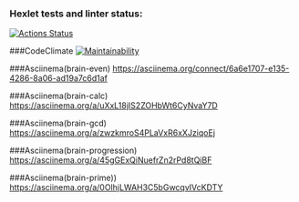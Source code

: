 ### Hexlet tests and linter status:
[![Actions Status](https://github.com/DariaChadina/python-project-49/workflows/hexlet-check/badge.svg)](https://github.com/DariaChadina/python-project-49/actions)

###CodeClimate
[![Maintainability](https://api.codeclimate.com/v1/badges/975bf847bce2e1faa890/maintainability)](https://codeclimate.com/github/DariaChadina/python-project-49/maintainability)

###Asciinema(brain-even)
https://asciinema.org/connect/6a6e1707-e135-4286-8a06-ad19a7c6d1af

###Asciinema(brain-calc)
https://asciinema.org/a/uXxL18jIS2ZOHbWt6CyNvaY7D

###Asciinema(brain-gcd)
https://asciinema.org/a/zwzkmroS4PLaVxR6xXJziqoEj

###Asciinema(brain-progression)
https://asciinema.org/a/45gGExQiNuefrZn2rPd8tQiBF

###Asciinema(brain-prime))
https://asciinema.org/a/0OlhjLWAH3C5bGwcqvIVcKDTY
